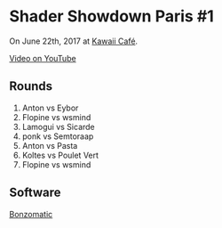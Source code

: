 # Shader Showdown Paris #1

On June 22th, 2017 at [Kawaii Café](http://www.kawaiicafe.fr/).

[Video on YouTube](https://youtu.be/TZeZ3Mmi4VY)

## Rounds

1. Anton vs Eybor
2. Flopine vs wsmind
3. Lamogui vs Sicarde
4. ponk vs Semtoraap
5. Anton vs Pasta
6. Koltes vs Poulet Vert
7. Flopine vs wsmind

## Software

[Bonzomatic](https://github.com/Gargaj/Bonzomatic)
